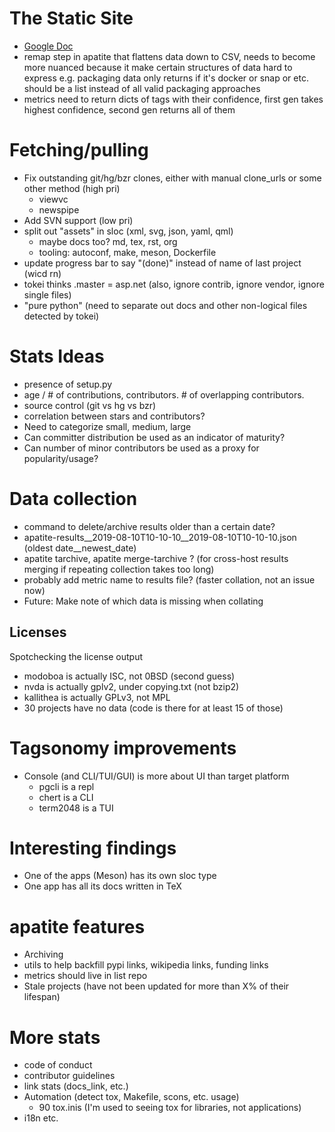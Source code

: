 # The Static Site

* [Google Doc](https://docs.google.com/document/d/1sspMYXWc0_RRKZAnirpZpLZPckzBTo3MhUiZsIeQkXU/edit?ts=5dbe01a8#heading=h.ii5p04a61s9b)
* remap step in apatite that flattens data down to CSV, needs to become more nuanced because it make certain structures of data hard to express
  e.g. packaging data only returns if it's docker or snap or etc. should be a list instead of all valid packaging approaches
* metrics need to return dicts of tags with their confidence, first gen takes highest confidence, second gen returns all of them

# Fetching/pulling

* Fix outstanding git/hg/bzr clones, either with manual clone_urls or some other method (high pri)
  * viewvc
  * newspipe
* Add SVN support (low pri)
* split out "assets" in sloc (xml, svg, json, yaml, qml)
  * maybe docs too? md, tex, rst, org
  * tooling: autoconf, make, meson, Dockerfile
* update progress bar to say "(done)" instead of name of last project (wicd rn)
* tokei thinks .master = asp.net (also, ignore contrib, ignore vendor, ignore single files)
* "pure python" (need to separate out docs and other non-logical files detected by tokei)

# Stats Ideas

* presence of setup.py
* age / # of contributions, contributors. # of overlapping contributors.
* source control (git vs hg vs bzr)
* correlation between stars and contributors?
* Need to categorize small, medium, large
* Can committer distribution be used as an indicator of maturity?
* Can number of minor contributors be used as a proxy for popularity/usage?

# Data collection

* command to delete/archive results older than a certain date?
* apatite-results__2019-08-10T10-10-10__2019-08-10T10-10-10.json (oldest date__newest_date)
* apatite tarchive, apatite merge-tarchive ? (for cross-host results
  merging if repeating collection takes too long)
* probably add metric name to results file? (faster collation, not an issue now)
* Future: Make note of which data is missing when collating

## Licenses

Spotchecking the license output

* modoboa is actually ISC, not 0BSD (second guess)
* nvda is actually gplv2, under copying.txt (not bzip2)
* kallithea is actually GPLv3, not MPL
* 30 projects have no data (code is there for at least 15 of those)

# Tagsonomy improvements

* Console (and CLI/TUI/GUI) is more about UI than target platform
  * pgcli is a repl
  * chert is a CLI
  * term2048 is a TUI

# Interesting findings

* One of the apps (Meson) has its own sloc type
* One app has all its docs written in TeX

# apatite features

* Archiving
* utils to help backfill pypi links, wikipedia links, funding links
* metrics should live in list repo
* Stale projects (have not been updated for more than X% of their lifespan)

# More stats

* code of conduct
* contributor guidelines
* link stats (docs_link, etc.)
* Automation (detect tox, Makefile, scons, etc. usage)
  * 90 tox.inis (I'm used to seeing tox for libraries, not applications)
* i18n etc.
